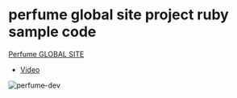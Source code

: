 perfume global site project ruby sample code
=====================

[Perfume GLOBAL SITE](http://www.perfume-global.com/)

* [Video](http://www.youtube.com/watch?v=f9j4Qh5A3ys)

![perfume-dev](http://cdn-ak.f.st-hatena.com/images/fotolife/a/authorNari/20120822/20120822210233_original.png)
